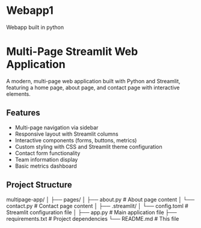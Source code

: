 # Webapp1
Webapp built in python
# Multi-Page Streamlit Web Application

A modern, multi-page web application built with Python and Streamlit, featuring a home page, about page, and contact page with interactive elements.

## Features
- Multi-page navigation via sidebar
- Responsive layout with Streamlit columns
- Interactive components (forms, buttons, metrics)
- Custom styling with CSS and Streamlit theme configuration
- Contact form functionality
- Team information display
- Basic metrics dashboard

## Project Structure

multipage-app/
│
├── pages/
│   ├── about.py        # About page content
│   └── contact.py      # Contact page content
│
├── .streamlit/
│   └── config.toml     # Streamlit configuration file
│
├── app.py             # Main application file
├── requirements.txt   # Project dependencies
└── README.md          # This file

